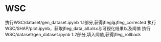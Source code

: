 # WSC

执行WSC/dataset/gen_dataset.ipynb 1.1部分,获得jfleg与jfleg_corrected
执行WSC/SHAP/plot.ipynb，获取jfleg_data_all.xlsx与可视化结果以及阈值
执行WSC/dataset/gen_dataset.ipynb 1.2部分,填入阈值,获得jfleg_rollback